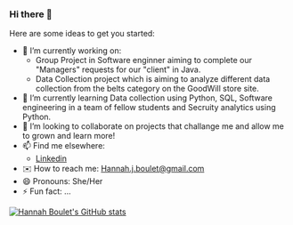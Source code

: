### Hi there 👋

Here are some ideas to get you started:

- 🔭 I’m currently working on:
    - Group Project in Software enginner aiming to complete our "Managers" requests for our "client" in Java.
    - Data Collection project which is aiming to analyze different data collection from the belts category on the GoodWill store site. 
- 🌱 I’m currently learning Data collection using Python, SQL, Software engineering in a team of fellow students and Secruity analytics using Python.
- 👯 I’m looking to collaborate on projects that challange me and allow me to grown and learn more!
- 📫 Find me elsewhere:
    - [Linkedin](https://www.linkedin.com/in/hannah-boulet-74380b228/)
- ✉️ How to reach me: [Hannah.j.boulet@gmail.com](mailto:Hannah.j.boulet@gmail.com)
- 😄 Pronouns: She/Her
- ⚡ Fun fact: ...

 [![Hannah Boulet's GitHub stats](https://github-readme-stats.vercel.app/api/top-langs?username=HannahBoulet&hide=html,scss,stylus,blade,jupyter%20notebook,python,css,shell,batchfile,dockerfile,typescript&theme=algolia&show_icons=true)](https://github.com/HannahBoulet)
